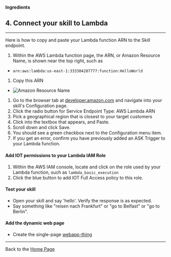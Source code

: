 #### Ingredients
## 4. Connect your skill to Lambda <a id="title"></a>
<hr />

Here is how to copy and paste your Lambda function ARN to the Skill endpoint.

1. Within the AWS Lambda function page, the ARN, or Amazon Resource Name, is shown near the top right, such as
 *  ``` arn:aws:lambda:us-east-1:333304287777:function:HelloWorld ```
1. Copy this ARN
 + ![Amazon Resource Name](https://m.media-amazon.com/images/G/01/cookbook/arn._TTH_.png)
1. Go to the browser tab at [developer.amazon.com](https://developer.amazon.com) and navigate into your skill's Configuration page.
1. Click the radio button for Service Endpoint Type: AWS Lambda ARN
1. Pick a geographical region that is closest to your target customers
1. Click into the textbox that appears, and Paste.
1. Scroll down and click Save.
1. You should see a green checkbox next to the Configuration menu item.
1. If you get an error, confirm you have previously added an ASK Trigger to your Lambda function.



#### Add IOT permissions to your Lambda IAM Role

1. Within the AWS IAM console, locate and click on the role used by your Lambda function, such as ```lambda_basic_execution```
1. Click the blue button to add IOT Full Access policy to this role.


#### Test your skill

* Open your skill and say 'hello'.  Verify the response is as expected.
* Say something like "reisen nach Frankfurt" or "go to Belfast" or "go to Berlin".


#### Add the dynamic web page
 * Create the single-page [webapp-thing](../webapp-thing/README.md#title)


<hr />

Back to the [Home Page](../../README.md#title)
